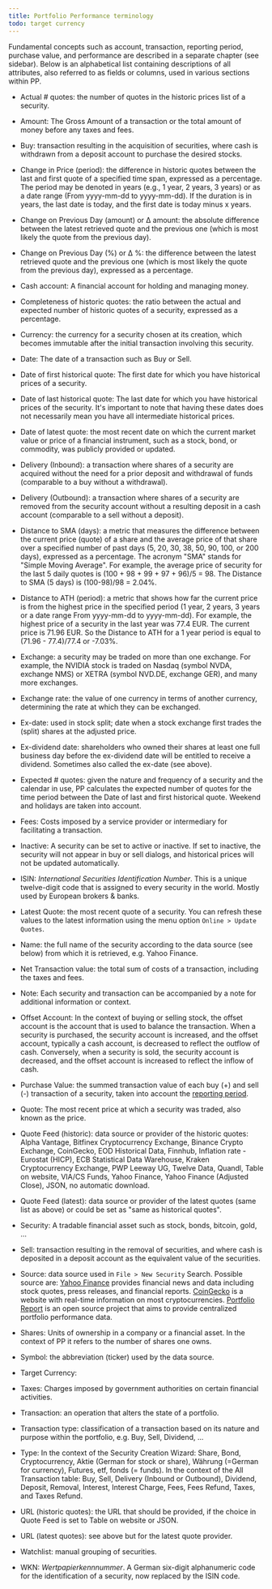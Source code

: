 ```yaml
---
title: Portfolio Performance terminology
todo: target currency
---
```


Fundamental concepts such as account, transaction, reporting period, purchase value, and performance are described in a separate chapter (see sidebar). Below is an alphabetical list containing descriptions of all attributes, also referred to as fields or columns, used in various sections within PP.

- Actual # quotes: the number of quotes in the historic prices list of a security.

- Amount: The Gross Amount of a transaction or the total amount of money before any taxes and fees.

- Buy: transaction resulting in the acquisition of securities, where cash is withdrawn from a deposit account to purchase the desired stocks.

- Change in Price (period): the difference in historic quotes between the last and first quote of a specified time span, expressed as a percentage. The period may be denoted in years (e.g., 1 year, 2 years, 3 years) or as a date range (From yyyy-mm-dd to yyyy-mm-dd). If the duration is in years, the last date is today, and the first date is today minus x years.

- Change on Previous Day (amount) or Δ amount: the absolute difference between the latest retrieved quote and the previous one (which is most likely the quote from the previous day).

- Change on Previous Day (%) or Δ %: the difference between the latest retrieved quote and the previous one (which is most likely the quote from the previous day), expressed as a percentage.

- Cash account: A financial account for holding and managing money.

- Completeness of historic quotes: the ratio between the actual and expected number of historic quotes of a security, expressed as a percentage.

- Currency: the currency for a security chosen at its creation, which becomes immutable after the initial transaction involving this security.

- Date: The date of a transaction such as Buy or Sell.

- Date of first historical quote: The first date for which you have historical prices of a security.

- Date of last historical quote: The last date for which you have historical prices of the security. It's important to note that having these dates does not necessarily mean you have all intermediate historical prices.

- Date of latest quote: the most recent date on which the current market value or price of a financial instrument, such as a stock, bond, or commodity, was publicly provided or updated.

- Delivery (Inbound): a transaction where shares of a security are acquired without the need for a prior deposit and withdrawal of funds (comparable to a buy without a withdrawal).

- Delivery (Outbound): a transaction where shares of a security are removed from the security account without a resulting deposit in a cash account (comparable to a sell without a deposit).

- Distance to SMA (days): a metric that measures the difference between the current price (quote) of a share and the average price of that share over a specified number of past days (5, 20, 30, 38, 50, 90, 100, or 200 days), expressed as a percentage. The acronym "SMA" stands for "Simple Moving Average". For example, the average price of security for the last 5 daily quotes is (100 + 98 + 99 + 97 + 96)/5 = 98. The Distance to SMA (5 days) is (100-98)/98 = 2.04%.  

- Distance to ATH (period): a metric that shows how far the current price is from the highest price in the specified period (1 year, 2 years, 3 years or a date range From yyyy-mm-dd to yyyy-mm-dd). For example, the highest price of a security in the last year was 77.4 EUR. The current price is 71.96 EUR. So the Distance to ATH for a 1 year period is equal to (71.96 - 77.4)/77.4 or -7.03%.

- Exchange: a security may be traded on more than one exchange. For example, the NVIDIA stock is traded on Nasdaq (symbol NVDA, exchange NMS) or XETRA (symbol NVD.DE, exchange GER), and many more exchanges.

- Exchange rate: the value of one currency in terms of another currency, determining the rate at which they can be exchanged.

- Ex-date: used in stock split; date when a stock exchange first trades the (split) shares at the adjusted price.

- Ex-dividend date: shareholders who owned their shares at least one full business day before the ex-dividend date will be entitled to receive a dividend. Sometimes also called the ex-date (see above).

- Expected # quotes: given the nature and frequency of a security and the calendar in use, PP calculates the expected number of quotes for the time period between the Date of last and first historical quote. Weekend and holidays are taken into account.

- Fees: Costs imposed by a service provider or intermediary for facilitating a transaction.

- Inactive: A security can be set to active or inactive. If set to inactive, the security will not appear in buy or sell dialogs, and historical prices will not be updated automatically.

- ISIN: *International Securities Identification Number*. This is a unique twelve-digit code that is assigned to every security in the world. Mostly used by European brokers & banks.

- Latest Quote: the most recent quote of a security. You can refresh these values to the latest information using the menu option `Online > Update Quotes`.

- Name: the full name of the security according to the data source (see below) from which it is retrieved, e.g. Yahoo Finance.

- Net Transaction value: the total sum of costs of a transaction, including the taxes and fees.

- Note: Each security and transaction can be accompanied by a note for additional information or context.

- Offset Account:  In the context of buying or selling stock, the offset account is the account that is used to balance the transaction. When a security is purchased, the security account is increased, and the offset account, typically a cash account, is decreased to reflect the outflow of cash. Conversely, when a security is sold, the security account is decreased, and the offset account is increased to reflect the inflow of cash.

- Purchase Value: the summed transaction value of each buy (+) and sell (-) transaction of a security, taken into account the [reporting period](reporting-period.md).

- Quote: The most recent price at which a security was traded, also known as the price.

- Quote Feed (historic): data source or provider of the historic quotes: Alpha Vantage, Bitfinex Cryptocurrency Exchange, Binance Crypto Exchange, CoinGecko, EOD Historical Data, Finnhub, Inflation rate - Eurostat (HICP), ECB Statistical Data Warehouse, Kraken Cryptocurrency Exchange, PWP Leeway UG, Twelve Data, Quandl, Table on website, VIA/CS Funds, Yahoo Finance, Yahoo Finance (Adjusted Close), JSON, no automatic download.

- Quote Feed (latest): data source or provider of the latest quotes (same list as above) or could be set as "same as historical quotes".

- Security: A tradable financial asset such as stock, bonds, bitcoin, gold, ...

- Sell: transaction resulting in the removal of securities, and where cash is deposited in a deposit account as the equivalent value of the securities. 

- Source: data source used in `File > New Security` Search. Possible source are: [Yahoo Finance](https://finance.yahoo.com/) provides financial news and data including stock quotes, press releases, and financial reports. [CoinGecko](https://www.coingecko.com/) is a website with real-time information on most cryptocurrencies. [Portfolio Report](https://www.portfolio-report.net/search) is an open source project that aims to provide centralized portfolio performance data.

- Shares: Units of ownership in a company or a financial asset. In the context of PP it refers to the number of shares one owns.

- Symbol: the abbreviation (ticker) used by the data source.

- Target Currency:

- Taxes: Charges imposed by government authorities on certain financial activities.

- Transaction: an operation that alters the state of a portfolio.

- Transaction type: classification of a transaction based on its nature and purpose within the portfolio, e.g. Buy, Sell, Dividend, ...  

- Type: In the context of the Security Creation Wizard: Share, Bond, Cryptocurrency, Aktie (German for stock or share), Währung (=German for currency), Futures, etf, fonds (= funds). In the context of the All Transaction table: Buy, Sell, Delivery (Inbound or Outbound), Dividend, Deposit, Removal, Interest, Interest Charge, Fees, Fees Refund, Taxes, and Taxes Refund.

- URL (historic quotes): the URL that should be provided, if the choice in Quote Feed is set to Table on website or JSON.

- URL (latest quotes): see above but for the latest quote provider.

- Watchlist: manual grouping of securities.

- WKN: *Wertpapierkennnummer*. A German six-digit alphanumeric code for the identification of a security, now replaced by the ISIN code.

 

